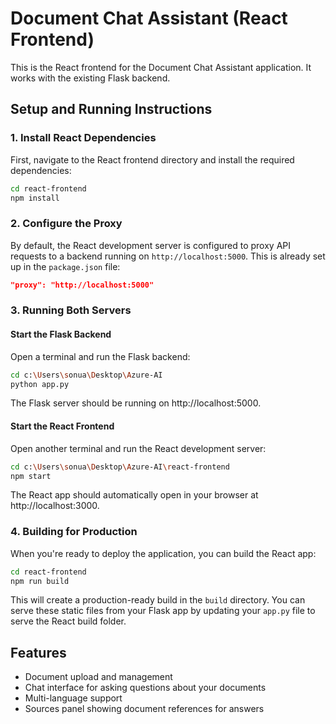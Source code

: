 # Document Chat Assistant (React Frontend)

This is the React frontend for the Document Chat Assistant application. It works with the existing Flask backend.

## Setup and Running Instructions

### 1. Install React Dependencies

First, navigate to the React frontend directory and install the required dependencies:

```bash
cd react-frontend
npm install
```

### 2. Configure the Proxy

By default, the React development server is configured to proxy API requests to a backend running on `http://localhost:5000`. This is already set up in the `package.json` file:

```json
"proxy": "http://localhost:5000"
```

### 3. Running Both Servers

#### Start the Flask Backend

Open a terminal and run the Flask backend:

```bash
cd c:\Users\sonua\Desktop\Azure-AI
python app.py
```

The Flask server should be running on http://localhost:5000.

#### Start the React Frontend

Open another terminal and run the React development server:

```bash
cd c:\Users\sonua\Desktop\Azure-AI\react-frontend
npm start
```

The React app should automatically open in your browser at http://localhost:3000.

### 4. Building for Production

When you're ready to deploy the application, you can build the React app:

```bash
cd react-frontend
npm run build
```

This will create a production-ready build in the `build` directory. You can serve these static files from your Flask app by updating your `app.py` file to serve the React build folder.

## Features

- Document upload and management
- Chat interface for asking questions about your documents
- Multi-language support
- Sources panel showing document references for answers
